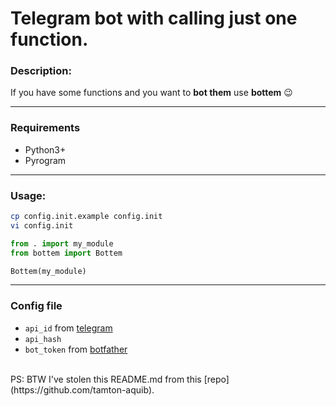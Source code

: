 # **Telegram bot with calling just one function.**

### Description:
If you have some functions and you want to **bot them** use **bottem** :wink:

___
### Requirements
* Python3+
* Pyrogram

___
### Usage:
```sh
cp config.init.example config.init
vi config.init
```
```python
from . import my_module
from bottem import Bottem

Bottem(my_module)
```
___
### Config file
* `api_id` from [telegram](https://my.telegram.org/apps)
* `api_hash`
* `bot_token` from [botfather](https://t.me/botfather)
  
<br/>
PS:  
BTW I've stolen this README.md from this [repo](https://github.com/tamton-aquib).
